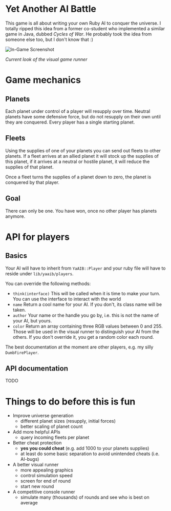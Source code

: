 # Yet Another AI Battle

This game is all about writing your own Ruby AI to conquer the universe.
I totally ripped this idea from a former co-student who implemented a similar game in Java, dubbed *Cycles of War*.
He probably took the idea from someone else too, but I don't know that :)

![In-Game Screenshot](https://cloud.githubusercontent.com/assets/453584/11452178/58332d54-95df-11e5-85fb-13b2e87aa715.png)

*Current look of the visual game runner*

# Game mechanics

## Planets

Each planet under control of a player will resupply over time.
Neutral planets have some defensive force, but do not resupply on their own until they are conquered.
Every player has a single starting planet.

## Fleets

Using the supplies of one of your planets you can send out fleets to other planets. If a fleet arrives
at an allied planet it will stock up the supplies of this planet, if it arrives at a neutral or hostile
planet, it will reduce the supplies of that planet.

Once a fleet turns the supplies of a planet down to zero, the planet is conquered by that player.

## Goal

There can only be one. You have won, once no other player has planets anymore.

# API for players

## Basics

Your AI will have to inherit from `YaAIB::Player` and your ruby file will have to reside under
`lib/yaaib/players`.

You can override the following methods:

* `think(interface)` This will be called when it is time to make your turn. You can use the interface
  to interact with the world
* `name` Return a cool name for your AI. If you don't, its class name will be taken.
* `author` Your name or the handle you go by, i.e. this is not the name of your AI, but yours.
* `color` Return an array containing three RGB values between 0 and 255. Those will be used in the
  visual runner to distinguish your AI from the others. If you don't override it, you get a random color
  each round.

The best documentation at the moment are other players, e.g. my silly `DumbFirePlayer`.

## API documentation

TODO

# Things to do before this is fun

* Improve universe generation
    * different planet sizes (resupply, initial forces)
    * better scaling of planet count
* Add more helpful APIs
    * query incoming fleets per planet
* Better cheat protection
    * **yes you could cheat** (e.g. add 1000 to your planets supplies)
    * at least do some basic separation to avoid unintended cheats (i.e. AI-bugs)
* A better visual runner
    * more appealing graphics
    * control simulation speed
    * screen for end of round
    * start new round
* A competitive console runner
    * simulate many (thousands) of rounds and see who is best on average
